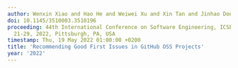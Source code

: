 ```yaml
---
author: Wenxin Xiao and Hao He and Weiwei Xu and Xin Tan and Jinhao Dong and Minghui Zhou
doi: 10.1145/3510003.3510196
proceeding: 44th International Conference on Software Engineering, ICSE 2022, May
  21-29, 2022, Pittsburgh, PA, USA
timestamp: Thu, 19 May 2022 01:00:00 +0200
title: 'Recommending Good First Issues in GitHub OSS Projects'
year: '2022'
---
```

